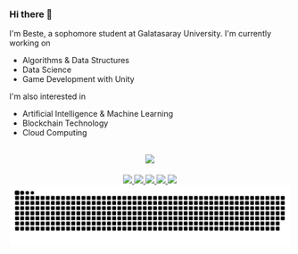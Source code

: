 ### Hi there 👋

<!--
**bestesengul/bestesengul** is a ✨ _special_ ✨ repository because its `README.md` (this file) appears on your GitHub profile.

Here are some ideas to get you started:

- 🔭 I’m currently working on ...
- 🌱 I’m currently learning ...
- 👯 I’m looking to collaborate on ...
- 🤔 I’m looking for help with ...
- 💬 Ask me about ...
- 📫 How to reach me: ...
- 😄 Pronouns: ...
- ⚡ Fun fact: ...
-->

I'm Beste, a sophomore student at Galatasaray University. I'm currently working on
  - Algorithms & Data Structures
  - Data Science
  - Game Development with Unity

I'm also interested in
  - Artificial Intelligence & Machine Learning
  - Blockchain Technology
  - Cloud Computing
  
<br>

<div align="center">
  <a href="https://github.com/bestesengul">
    <img src="https://github-readme-stats.vercel.app/api/top-langs/?username=bestesengul&layout=compact&theme=aura" width="400"/>
  </a>

</div>

<br>

<div align="center">
  <a href="https://github.com/TeamTrainee/auto-data-preprocessing">
    <img src="https://github-readme-stats.vercel.app/api/pin/?username=TeamTrainee&repo=auto-data-preprocessing&layout=compact&theme=aura" width="350"/>
  </a>
  <a href="https://github.com/Project-Daliware/daliware">
    <img src="https://github-readme-stats.vercel.app/api/pin/?username=Project-Daliware&repo=daliware&layout=compact&theme=aura" width="350"/>
  </a>
  <a href="https://github.com/bestesengul/House Price Prediction Project">
    <img src="https://github-readme-stats.vercel.app/api/pin/?username=bestesengul&repo=Freshman_Year_Project_House_Price_Prediction&layout=compact&theme=aura" width="350"/>
  </a>
  <a href="https://github.com/bestesengul/AutismSpectrumDisorderProject-ScienceExperiment">
    <img src="https://github-readme-stats.vercel.app/api/pin/?username=bestesengul&repo=AutismSpectrumDisorderProject-ScienceExperiment&layout=compact&theme=aura" width="350"/>
  </a>
  <a href="https://github.com/bestesengul/Algorithme-Blowfish">
    <img src="https://github-readme-stats.vercel.app/api/pin/?username=bestesengul&repo=Algorithme-Blowfish&layout=compact&theme=aura" width="350"/>
  </a>
  </a>

  <img src="https://github.com/bestesengul/bestesengul/blob/output/github-contribution-grid-snake.svg" width="1000"/>

</div>
